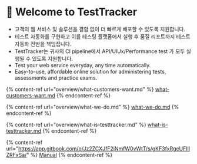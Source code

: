 # 👋 Welcome to TestTracker

* 고객의 웹 서비스 및 솔루션을 결함 없이 더 빠르게 배포할 수 있도록 지원합니다.
* 테스트 자동화를 구현하고 이를 테스팅 플랫폼에서 실행 후 품질 리포트까지 테스트 자동화 전반을 책임집니다.
* TestTracker는 귀사의 CI pipeline에서 API/UIUx/Performance test 가 모두 실행될 수 있도록 지원합니다.
* Test your web service everyday, any time automatically.
* Easy-to-use, affordable online solution for administering tests, assessments and practice exams.



{% content-ref url="overview/what-customers-want.md" %}
[what-customers-want.md](overview/what-customers-want.md)
{% endcontent-ref %}

{% content-ref url="overview/what-we-do.md" %}
[what-we-do.md](overview/what-we-do.md)
{% endcontent-ref %}

{% content-ref url="overview/what-is-testtracker.md" %}
[what-is-testtracker.md](overview/what-is-testtracker.md)
{% endcontent-ref %}

{% content-ref url="https://app.gitbook.com/o/Jz2ZCXJfF2jNmfW0vWtT/s/gKF3fxRgeUFIllZRFxSa/" %}
[Manual](https://app.gitbook.com/o/Jz2ZCXJfF2jNmfW0vWtT/s/gKF3fxRgeUFIllZRFxSa/)
{% endcontent-ref %}

